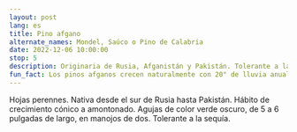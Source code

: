 ```yaml
---
layout: post
lang: es
title: Pino afgano
alternate_names: Mondel, Saúco o Pino de Calabria
date: 2022-12-06 10:00:00
stop: 5
description: Originaria de Rusia, Afganistán y Pakistán. Tolerante a la sequía.
fun_fact: Los pinos afganos crecen naturalmente con 20" de lluvia anual, por lo que regarlos en exceso es peligroso para la salud del árbol
---
```

Hojas perennes. Nativa desde el sur de Rusia hasta Pakistán. Hábito de crecimiento cónico a amontonado. Agujas de color verde oscuro, de 5 a 6 pulgadas de largo, en manojos de dos. Tolerante a la sequía.
